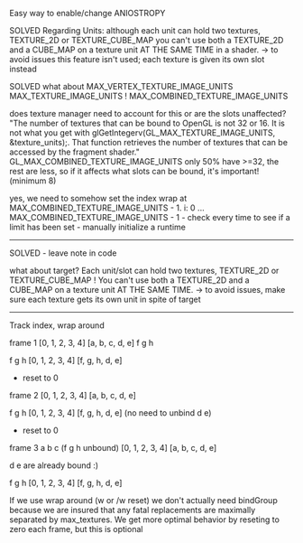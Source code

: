 Easy way to enable/change ANIOSTROPY



SOLVED
Regarding Units:
although each unit can hold two textures, TEXTURE_2D or TEXTURE_CUBE_MAP
you can't use both a TEXTURE_2D and a CUBE_MAP on a texture unit AT THE SAME TIME in a shader.
-> to avoid issues this feature isn't used; each texture is given its own slot instead


SOLVED
what about 
	MAX_VERTEX_TEXTURE_IMAGE_UNITS
	MAX_TEXTURE_IMAGE_UNITS
	 ! MAX_COMBINED_TEXTURE_IMAGE_UNITS

does texture manager need to account for this or are the slots unaffected?
	"The number of textures that can be bound to OpenGL is not 32 or 16. It is not what you get with glGetIntegerv(GL_MAX_TEXTURE_IMAGE_UNITS, &texture_units);. That function retrieves the number of textures that can be accessed by the fragment shader."
	GL_MAX_COMBINED_TEXTURE_IMAGE_UNITS
	only 50% have >=32, the rest are less, so if it affects what slots can be bound, it's important!
	(minimum 8)

yes, we need to somehow set the index wrap at MAX_COMBINED_TEXTURE_IMAGE_UNITS - 1.
i: 0 ... MAX_COMBINED_TEXTURE_IMAGE_UNITS - 1
	- check every time to see if a limit has been set
	- manually initialize a runtime


------------------------------

SOLVED - leave note in code

what about target?
Each unit/slot can hold two textures, TEXTURE_2D or TEXTURE_CUBE_MAP
! You can't use both a TEXTURE_2D and a CUBE_MAP on a texture unit AT THE SAME TIME.
-> to avoid issues, make sure each texture gets its own unit in spite of target

------------------------------


Track index, wrap around

frame 1
[0, 1, 2, 3, 4]
[a, b, c, d, e] f g h

f g h
[0, 1, 2, 3, 4]
[f, g, h, d, e]

- reset to 0

frame 2
[0, 1, 2, 3, 4]
[a, b, c, d, e]

f g h
[0, 1, 2, 3, 4]
[f, g, h, d, e] 	(no need to unbind d e)

- reset to 0

frame 3
a b c (f g h unbound)
[0, 1, 2, 3, 4]
[a, b, c, d, e]

d e are already bound :)

f g h
[0, 1, 2, 3, 4]
[f, g, h, d, e]


If we use wrap around (w or /w reset) we don't actually need bindGroup because we are insured
that any fatal replacements are maximally separated by max_textures.
We get more optimal behavior by reseting to zero each frame, but this is optional
